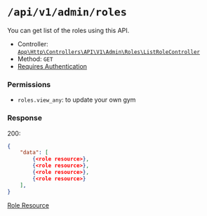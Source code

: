 # `/api/v1/admin/roles`
You can get list of the roles using this API.

- Controller: [`App\Http\Controllers\API\V1\Admin\Roles\ListRoleController`](../../../../src/app/Http/Controllers/API/V1/Admin/Roles/ListRoleController.php)
- Method: `GET`
- [Requires Authentication](../../auth/login.md#how-to-use-api-token)

### Permissions
- `roles.view_any`: to update your own gym

### Response

200:
```json
{
    "data": [
        {<role resource>},
        {<role resource>},
        {<role resource>},
        {<role resource>}
    ],
}
```

[Role Resource](../../resources/role.md)
